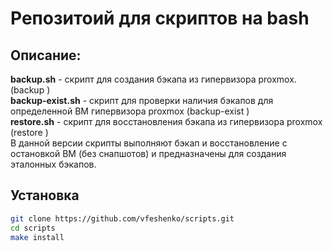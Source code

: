 # Репозитоий для скриптов на bash

## Описание:

**backup.sh** - скрипт для создания бэкапа из гипервизора proxmox. (backup <vmid> <options>)  
**backup-exist.sh** - скрипт для проверки наличия бэкапов для определенной ВМ гипервизора proxmox (backup-exist <vmid>)  
**restore.sh** - скрипт для восстановления бэкапа из гипервизора proxmox (restore <vmid> <options>)  
В данной версии скрипты выполняют бэкап и восстановление с остановкой ВМ (без снапшотов) и предназначены для создания эталонных бэкапов.  

## Установка

```bash
git clone https://github.com/vfeshenko/scripts.git
cd scripts
make install
```



